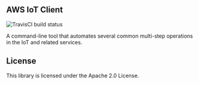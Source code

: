 ## AWS IoT Client
![TravisCI build status](https://travis-ci.org/awslabs/aws-iot-client.svg?branch=master)

A command-line tool that automates several common multi-step operations in the IoT and related services.

## License

This library is licensed under the Apache 2.0 License. 

